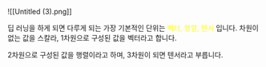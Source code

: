 ![[Untitled (3).png]]

딥 러닝을 하게 되면 다루게 되는 가장 기본적인 단위는 <font color="#ffff00">벡터, 행렬, 텐서</font> 입니다. 차원이 없는 값을 스칼라, 1차원으로 구성된 값을 벡터라고 합니다.

2차원으로 구성된 값을 행렬이라고 하며, 3차원이 되면 텐서라고 부릅니다.

